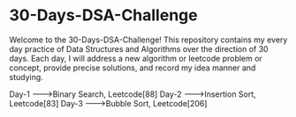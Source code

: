 # 30-Days-DSA-Challenge
Welcome to the 30-Days-DSA-Challenge! This repository contains my every day practice of Data Structures and Algorithms over the direction of 30 days. Each day, I will address a new algorithm or leetcode problem or concept, provide precise solutions, and record my idea manner and studying.

Day-1 --->Binary Search, Leetcode[88]
Day-2 --->Insertion Sort, Leetcode[83]
Day-3 --->Bubble Sort, Leetcode[206]
